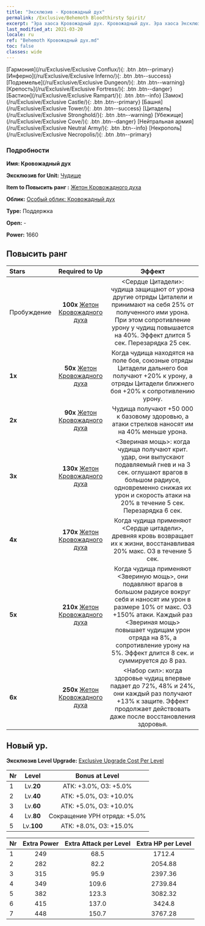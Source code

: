 ```yaml
---
title: "Эксклюзив - Кровожадный дух"
permalink: /Exclusive/Behemoth Bloodthirsty Spirit/
excerpt: "Эра хаоса Кровожадный дух. Кровожадный дух. Эра хаоса Эксклюзив Кровожадный дух. Чудище Эксклюзив."
last_modified_at: 2021-03-20
locale: ru
ref: "Behemoth Кровожадный дух.md"
toc: false
classes: wide
---
```

 [Гармония](/ru/Exclusive/Exclusive Conflux/){: .btn .btn--primary} [Инферно](/ru/Exclusive/Exclusive Inferno/){: .btn .btn--success} [Подземелье](/ru/Exclusive/Exclusive Dungeon/){: .btn .btn--warning} [Крепость](/ru/Exclusive/Exclusive Fortress/){: .btn .btn--danger} [Бастион](/ru/Exclusive/Exclusive Rampart/){: .btn .btn--info} [Замок](/ru/Exclusive/Exclusive Castle/){: .btn .btn--primary} [Башня](/ru/Exclusive/Exclusive Tower/){: .btn .btn--success} [Цитадель](/ru/Exclusive/Exclusive Stronghold/){: .btn .btn--warning} [Убежище](/ru/Exclusive/Exclusive Cove/){: .btn .btn--danger} [Нейтральная армия](/ru/Exclusive/Exclusive Neutral Army/){: .btn .btn--info} [Некрополь](/ru/Exclusive/Exclusive Necropolis/){: .btn .btn--primary} 

### Подробности
 **Имя: Кровожадный дух** 

 **Эксклюзив for Unit:** [Чудище](/ru/units/Behemoth/) 

 **Item to Повысить ранг :** [Жетон Кровожадного духа](/ru/Items/con_982/)

 **Облик:** [Особый облик: Кровожадный дух](/ru/Items/con_650/)

 **Type:** Поддержка

 **Open:** -

 **Power:** 1660

## Повысить ранг 

  |     Stars    |  Required to Up | Эффект |
  |:-------------|:---------------:|:---------------:|
  |  Пробуждение  | **100x** [Жетон Кровожадного духа](/ru/Items/con_982/) | <Сердце Цитадели>: чудища защищают от урона другие отряды Циталели и принимают на себя 25% от полученного ими урона. При этом сопротивление урону у чудищ повышается на 40%. Эффект длится 5 сек. Перезарядка 25 сек. |
  | **1x** <i class="fas fa-star"/> | **50x** [Жетон Кровожадного духа](/ru/Items/con_982/) | Когда чудища находятся на поле боя, союзные отряды Цитадели дальнего боя получают +20% к урону, а отряды Цитадели ближнего боя +20% к сопротивлению урону. |
  | **2x** <i class="fas fa-star"/> | **90x** [Жетон Кровожадного духа](/ru/Items/con_982/) | Чудища получают +50 000 к базовому здоровью, а атаки стрелков наносят им на 40% меньше урона. |
  | **3x** <i class="fas fa-star"/> | **130x** [Жетон Кровожадного духа](/ru/Items/con_982/) | <Звериная мощь>: когда чудища получают крит. удар, они выпускают подавляемый гнев и на 3 сек. оглушают врагов в большом радиусе, одновременно снижая их урон и скорость атаки на 20% в течение 5 сек. Перезарядка 6 сек. |
  | **4x** <i class="fas fa-star"/> | **170x** [Жетон Кровожадного духа](/ru/Items/con_982/) | Когда чудища применяют <Сердце цитадели>, древняя кровь возвращает их к жизни, восстанавливая 20% макс. ОЗ в течение 5 сек. |
  | **5x** <i class="fas fa-star"/> | **210x** [Жетон Кровожадного духа](/ru/Items/con_982/) | Когда чудища применяют <Звериную мощь>, они подавляют врагов в большом радиусе вокруг себя и наносят им урон в размере 10% от макс. ОЗ +150% атаки. Каждый раз <Звериная мощь> повышает чудищам урон отряда на 8%, а сопротивление урону на 5%. Эффект длится 8 сек. и суммируется до 8 раз. |
  | **6x** <i class="fas fa-star"/> | **250x** [Жетон Кровожадного духа](/ru/Items/con_982/) | <Набор сил>: когда здоровье чудищ впервые падает до 72%, 48% и 24%, они каждый раз получают +13% к защите. Эффект продолжает действовать даже после восстановления здоровья. |


## Новый ур.
 **Эксклюзив Level Upgrade:** [Exclusive Upgrade Cost Per Level](/Exclusive/ExclusiveUpgradeCostPerLevel/)

  |  Nr  |   Level  | Bonus at Level |
  |:-----|:--------:|:--------------:|
  | 1 | Lv.**20** | АТК: +3.0%, ОЗ: +5.0% |
  | 2 | Lv.**40** | АТК: +5.0%, ОЗ: +10.0% |
  | 3 | Lv.**60** | АТК: +5.0%, ОЗ: +10.0% |
  | 4 | Lv.**80** | Сокращение УРН отряда: +5.0% |
  | 5 | Lv.**100** | АТК: +8.0%, ОЗ: +15.0% |


  |  Nr  |  Extra Power | Extra Attack per Level | Extra HP per Level |
  |:-----|:--------:|:--------:|:--------:|
  | 1 | 249 | 68.5 | 1712.4 |
  | 2 | 282 | 82.2 | 2054.88 |
  | 3 | 315 | 95.9 | 2397.36 |
  | 4 | 349 | 109.6 | 2739.84 |
  | 5 | 382 | 123.3 | 3082.32 |
  | 6 | 415 | 137.0 | 3424.8 |
  | 7 | 448 | 150.7 | 3767.28 |


